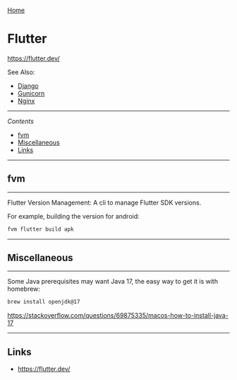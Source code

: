 [Home](Readme.md)
# Flutter

https://flutter.dev/

See Also:

- [Django](Django.md)
- [Gunicorn](Gunicorn.md)
- [Nginx](Nginx.md)

---

*Contents*

- [fvm](Flutter.md#fvm)
- [Miscellaneous](Flutter.md#miscellaneous)
- [Links](Flutter.md#links)

---

## fvm

---

Flutter Version Management: A cli to manage Flutter SDK versions.

For example, building the version for android:

```bash
fvm flutter build apk
```

---

## Miscellaneous

---

Some Java prerequisites may want Java 17, the easy way to get it is with homebrew:

```bash
brew install openjdk@17 
```

https://stackoverflow.com/questions/69875335/macos-how-to-install-java-17

---

## Links

- https://flutter.dev/
